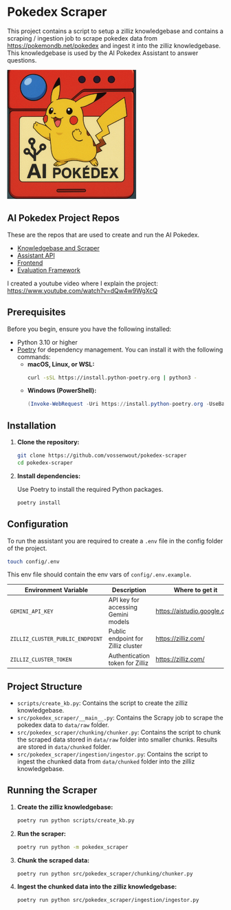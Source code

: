 # Pokedex Scraper

This project contains a script to setup a zilliz knowledgebase and contains a scraping / ingestion job to scrape pokedex data from https://pokemondb.net/pokedex and ingest it into the zilliz knowledgebase. This knowledgebase is used by the AI Pokedex Assistant to answer questions.

<img src="assets/banner.png" alt="Pokedex Frontend Screenshot" width="300"/>

## AI Pokedex Project Repos

These are the repos that are used to create and run the AI Pokedex.

- [Knowledgebase and Scraper](https://github.com/vossenwout/pokedex-scraper)
- [Assistant API](https://github.com/vossenwout/pokedex-rag-api)
- [Frontend](https://github.com/vossenwout/pokedex-frontend)
- [Evaluation Framework](https://github.com/vossenwout/pokedex-rag-evaluation)

I created a youtube video where I explain the project: https://www.youtube.com/watch?v=dQw4w9WgXcQ

## Prerequisites

Before you begin, ensure you have the following installed:

- Python 3.10 or higher
- [Poetry](https://python-poetry.org/docs/#installation) for dependency management. You can install it with the following commands:
  - **macOS, Linux, or WSL:**
    ```bash
    curl -sSL https://install.python-poetry.org | python3 -
    ```
  - **Windows (PowerShell):**
    ```powershell
    (Invoke-WebRequest -Uri https://install.python-poetry.org -UseBasicParsing).Content | py -
    ```

## Installation

1.  **Clone the repository:**

    ```bash
    git clone https://github.com/vossenwout/pokedex-scraper
    cd pokedex-scraper
    ```

2.  **Install dependencies:**

    Use Poetry to install the required Python packages.

    ```bash
    poetry install
    ```

## Configuration

To run the assistant you are required to create a `.env` file in the config folder of the project.

```bash
touch config/.env
```

This env file should contain the env vars of `config/.env.example`.

| Environment Variable             | Description                         | Where to get it              |
| -------------------------------- | ----------------------------------- | ---------------------------- |
| `GEMINI_API_KEY`                 | API key for accessing Gemini models | https://aistudio.google.com/ |
| `ZILLIZ_CLUSTER_PUBLIC_ENDPOINT` | Public endpoint for Zilliz cluster  | https://zilliz.com/          |
| `ZILLIZ_CLUSTER_TOKEN`           | Authentication token for Zilliz     | https://zilliz.com/          |

## Project Structure

- `scripts/create_kb.py`: Contains the script to create the zilliz knowledgebase.
- `src/pokedex_scraper/__main__.py`: Contains the Scrapy job to scrape the pokedex data to `data/raw` folder.
- `src/pokedex_scraper/chunking/chunker.py`: Contains the script to chunk the scraped data stored in `data/raw` folder into smaller chunks. Results are stored in `data/chunked` folder.
- `src/pokedex_scraper/ingestion/ingestor.py`: Contains the script to ingest the chunked data from `data/chunked` folder into the zilliz knowledgebase.

## Running the Scraper

1. **Create the zilliz knowledgebase:**

   ```bash
   poetry run python scripts/create_kb.py
   ```

2. **Run the scraper:**

   ```bash
   poetry run python -m pokedex_scraper
   ```

3. **Chunk the scraped data:**

   ```bash
   poetry run python src/pokedex_scraper/chunking/chunker.py
   ```

4. **Ingest the chunked data into the zilliz knowledgebase:**

   ```bash
   poetry run python src/pokedex_scraper/ingestion/ingestor.py
   ```
